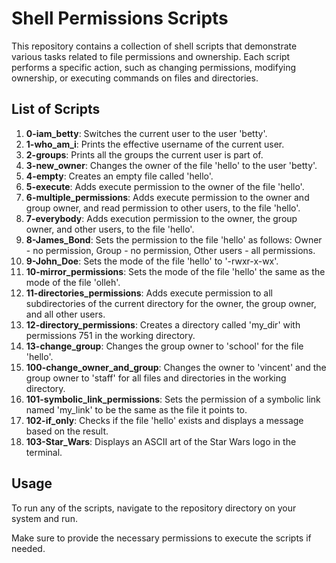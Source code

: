 # Shell Permissions Scripts

This repository contains a collection of shell scripts that demonstrate various tasks related to file permissions and ownership. Each script performs a specific action, such as changing permissions, modifying ownership, or executing commands on files and directories.

## List of Scripts

1. **0-iam_betty**: Switches the current user to the user 'betty'.
2. **1-who_am_i**: Prints the effective username of the current user.
3. **2-groups**: Prints all the groups the current user is part of.
4. **3-new_owner**: Changes the owner of the file 'hello' to the user 'betty'.
5. **4-empty**: Creates an empty file called 'hello'.
6. **5-execute**: Adds execute permission to the owner of the file 'hello'.
7. **6-multiple_permissions**: Adds execute permission to the owner and group owner, and read permission to other users, to the file 'hello'.
8. **7-everybody**: Adds execution permission to the owner, the group owner, and other users, to the file 'hello'.
9. **8-James_Bond**: Sets the permission to the file 'hello' as follows: Owner - no permission, Group - no permission, Other users - all permissions.
10. **9-John_Doe**: Sets the mode of the file 'hello' to '-rwxr-x-wx'.
11. **10-mirror_permissions**: Sets the mode of the file 'hello' the same as the mode of the file 'olleh'.
12. **11-directories_permissions**: Adds execute permission to all subdirectories of the current directory for the owner, the group owner, and all other users.
13. **12-directory_permissions**: Creates a directory called 'my_dir' with permissions 751 in the working directory.
14. **13-change_group**: Changes the group owner to 'school' for the file 'hello'.
15. **100-change_owner_and_group**: Changes the owner to 'vincent' and the group owner to 'staff' for all files and directories in the working directory.
16. **101-symbolic_link_permissions**: Sets the permission of a symbolic link named 'my_link' to be the same as the file it points to.
17. **102-if_only**: Checks if the file 'hello' exists and displays a message based on the result.
18. **103-Star_Wars**: Displays an ASCII art of the Star Wars logo in the terminal.

## Usage

To run any of the scripts, navigate to the repository directory on your system and run.


Make sure to provide the necessary permissions to execute the scripts if needed.
